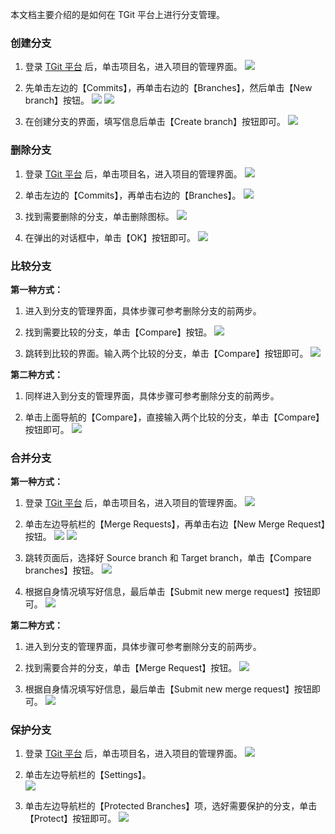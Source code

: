 本文档主要介绍的是如何在 TGit 平台上进行分支管理。

### 创建分支
1. 登录 [TGit 平台](https://git.tce.fsphere.cn/) 后，单击项目名，进入项目的管理界面。
![](http://imgcache.tcecqpoc.fsphere.cn/image/mc.qcloudimg.com/static/img/42491511e9eb097be40f6a5965bb6cd0/2017-09-15_152921.png)

2. 先单击左边的【Commits】，再单击右边的【Branches】，然后单击【New branch】按钮。
![](http://imgcache.tcecqpoc.fsphere.cn/image/mc.qcloudimg.com/static/img/0335bf2052788f486dbcceff563a21be/2017-09-07_142742.png)
![](http://imgcache.tcecqpoc.fsphere.cn/image/mc.qcloudimg.com/static/img/692910456a314b8769f6b437e0d50906/2017-09-07_142901.png)

3. 在创建分支的界面，填写信息后单击【Create branch】按钮即可。
![](http://imgcache.tcecqpoc.fsphere.cn/image/mc.qcloudimg.com/static/img/73291dc9faa68b515210ffcfcd672da3/2017-08-30_092932.png)

### 删除分支
1. 登录 [TGit 平台](https://git.tce.fsphere.cn/) 后，单击项目名，进入项目的管理界面。
![](http://imgcache.tcecqpoc.fsphere.cn/image/mc.qcloudimg.com/static/img/42491511e9eb097be40f6a5965bb6cd0/2017-09-15_152921.png)

2. 单击左边的【Commits】，再单击右边的【Branches】。
![](http://imgcache.tcecqpoc.fsphere.cn/image/mc.qcloudimg.com/static/img/0810824c5cc08c1f7dda28c4cdfb9c84/2017-08-30_092446.png)

3. 找到需要删除的分支，单击删除图标。
![](http://imgcache.tcecqpoc.fsphere.cn/image/mc.qcloudimg.com/static/img/ae5d8e03635382cdfdd397d2f3bcb092/2017-09-07_143505.png) 

4. 在弹出的对话框中，单击【OK】按钮即可。
![](http://imgcache.tcecqpoc.fsphere.cn/image/mc.qcloudimg.com/static/img/e2a948ba2907ae257737b0790e8fc164/2017-08-30_103916.png)

### 比较分支
**第一种方式：**  

1. 进入到分支的管理界面，具体步骤可参考删除分支的前两步。

2. 找到需要比较的分支，单击【Compare】按钮。 
![](http://imgcache.tcecqpoc.fsphere.cn/image/mc.qcloudimg.com/static/img/376fef6e5d76005cf39c1a90021c0858/2017-08-30_105654_1.jpg)

3. 跳转到比较的界面。输入两个比较的分支，单击【Compare】按钮即可。
![](http://imgcache.tcecqpoc.fsphere.cn/image/mc.qcloudimg.com/static/img/17a67998b50867670adb3367a27e84ec/2017-08-30_105748.png)

**第二种方式：**  

1. 同样进入到分支的管理界面，具体步骤可参考删除分支的前两步。

2. 单击上面导航的【Compare】，直接输入两个比较的分支，单击【Compare】按钮即可。
![](http://imgcache.tcecqpoc.fsphere.cn/image/mc.qcloudimg.com/static/img/402fc9f159ac42726d65907b547bde09/2017-08-30_105921.png)

### 合并分支
**第一种方式：**

1. 登录 [TGit 平台](https://git.tce.fsphere.cn/) 后，单击项目名，进入项目的管理界面。
![](http://imgcache.tcecqpoc.fsphere.cn/image/mc.qcloudimg.com/static/img/42491511e9eb097be40f6a5965bb6cd0/2017-09-15_152921.png)

2. 单击左边导航栏的【Merge Requests】，再单击右边【New Merge Request】按钮。
![](http://imgcache.tcecqpoc.fsphere.cn/image/mc.qcloudimg.com/static/img/dad6d269ea7d92af17006b02ad01491c/2017-09-15_170408.png)
![](http://imgcache.tcecqpoc.fsphere.cn/image/mc.qcloudimg.com/static/img/52cb7d3c7fa4afeef218ef71ef8213d5/2017-09-15_170507.png)

3. 跳转页面后，选择好 Source branch 和 Target branch，单击【Compare branches】按钮。
![](http://imgcache.tcecqpoc.fsphere.cn/image/mc.qcloudimg.com/static/img/af600df6a5f95fe421de98b9cd59edc3/2017-09-15_170707.png)

4. 根据自身情况填写好信息，最后单击【Submit new merge request】按钮即可。
![](http://imgcache.tcecqpoc.fsphere.cn/image/mc.qcloudimg.com/static/img/62869da0904cc48f50894ab3f70ad849/2017-08-30_113209.png)

**第二种方式：**  

1. 进入到分支的管理界面，具体步骤可参考删除分支的前两步。

2. 找到需要合并的分支，单击【Merge Request】按钮。
![](http://imgcache.tcecqpoc.fsphere.cn/image/mc.qcloudimg.com/static/img/b33fe782a0656b7f0b463be78bf9fd8e/2017-09-07_143826.png)

3. 根据自身情况填写好信息，最后单击【Submit new merge request】按钮即可。
![](http://imgcache.tcecqpoc.fsphere.cn/image/mc.qcloudimg.com/static/img/62869da0904cc48f50894ab3f70ad849/2017-08-30_113209.png)

### 保护分支
1. 登录 [TGit 平台](https://git.tce.fsphere.cn/) 后，单击项目名，进入项目的管理界面。
![](http://imgcache.tcecqpoc.fsphere.cn/image/mc.qcloudimg.com/static/img/42491511e9eb097be40f6a5965bb6cd0/2017-09-15_152921.png)

2. 单击左边导航栏的【Settings】。  
![](http://imgcache.tcecqpoc.fsphere.cn/image/mc.qcloudimg.com/static/img/bffe43bdcbcf67a3d45331515be964d2/2017-08-30_114106.png)

3. 单击左边导航栏的【Protected Branches】项，选好需要保护的分支，单击【Protect】按钮即可。
![](http://imgcache.tcecqpoc.fsphere.cn/image/mc.qcloudimg.com/static/img/6f8bec90355d637b391ffbd4fc3db286/2017-09-07_144140.png)

